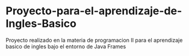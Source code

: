 # Proyecto-para-el-aprendizaje-de-Ingles-Basico
Proyecto realizado en la materia de programacion II para el aprendizaje basico de ingles bajo el entorno de Java Frames
